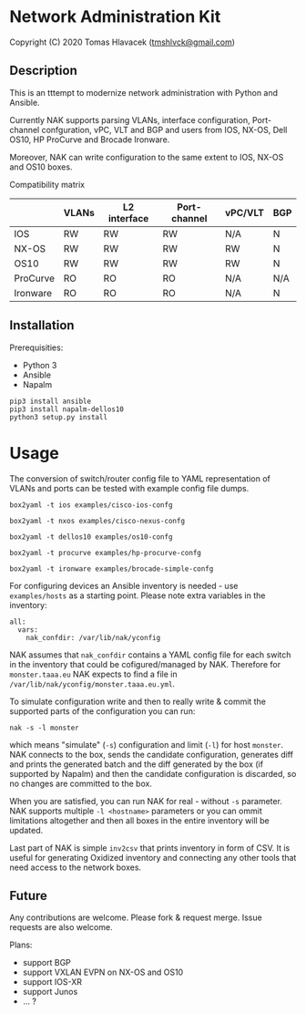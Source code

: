 # Network Administration Kit

Copyright (C) 2020 Tomas Hlavacek (tmshlvck@gmail.com)


## Description
This is an tttempt to modernize network administration with Python and Ansible.

Currently NAK supports parsing VLANs, interface configuration, Port-channel confguration,
vPC, VLT and BGP and users from IOS, NX-OS, Dell OS10, HP ProCurve and Brocade Ironware.

Moreover, NAK can write configuration to the same extent to IOS, NX-OS and OS10 boxes.

Compatibility matrix

|          | VLANs | L2 interface  | Port-channel | vPC/VLT  | BGP |
|----------|-------|---------------|--------------|----------|-----|
| IOS      |  RW   | RW            |  RW          | N/A      | N   |
| NX-OS    |  RW   | RW            |  RW          | RW       | N   |
| OS10     |  RW   | RW            |  RW          | RW       | N   |
| ProCurve |  RO   | RO            |  RO          | N/A      | N/A |
| Ironware |  RO   | RO            |  RO          | N/A      | N   |

## Installation

Prerequisities:

 * Python 3
 * Ansible
 * Napalm

```
pip3 install ansible
pip3 install napalm-dellos10
python3 setup.py install
```

# Usage

The conversion of switch/router config file to YAML representation of VLANs and ports
can be tested with example config file dumps.

```
box2yaml -t ios examples/cisco-ios-confg

box2yaml -t nxos examples/cisco-nexus-confg

box2yaml -t dellos10 examples/os10-confg

box2yaml -t procurve examples/hp-procurve-confg

box2yaml -t ironware examples/brocade-simple-confg
```

For configuring devices an Ansible inventory is needed - use `examples/hosts` as a starting point.
Please note extra variables in the inventory:

```
all:
  vars:
    nak_confdir: /var/lib/nak/yconfig
```

NAK assumes that `nak_confdir` contains a YAML config file for each switch in the inventory
that could be cofigured/managed by NAK. Therefore for `monster.taaa.eu` NAK expects to find
a file in `/var/lib/nak/yconfig/monster.taaa.eu.yml`.

To simulate configuration write and then to really write & commit the supported parts of the
configuration you can run:

```
nak -s -l monster
```

which means "simulate" (`-s`) configuration and limit (`-l`) for host `monster`. NAK connects
to the box, sends the candidate configuration, generates diff and prints the generated batch and
the diff generated by the box (if supported by Napalm) and then the candidate configuration
is discarded, so no changes are committed to the box.

When you are satisfied, you can run NAK for real - without `-s` parameter. NAK supports multiple
`-l <hostname>` parameters or you can ommit limitations altogether and then all boxes in the
entire inventory will be updated.

Last part of NAK is simple `inv2csv` that prints inventory in form of CSV. It is useful for
generating Oxidized inventory and connecting any other tools that need access to the
network boxes.

## Future

Any contributions are welcome. Please fork & request merge. Issue requests are also welcome.

Plans:

 * support BGP
 * support VXLAN EVPN on NX-OS and OS10
 * support IOS-XR
 * support Junos
 * ... ?

